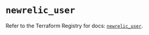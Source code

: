# `newrelic_user`

Refer to the Terraform Registry for docs: [`newrelic_user`](https://registry.terraform.io/providers/newrelic/newrelic/3.59.0/docs/resources/user).

